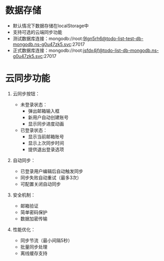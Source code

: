 # 数据存储
- 默认情况下数据存储在localStorage中
- 支持可选的云端同步功能
- 测试数据库连接：mongodb://root:9lgn5rh6@todo-list-test-db-mongodb.ns-g0u47zk5.svc:27017
- 正式数据库连接：mongodb://root:jsfdx4jf@todo-list-db-mongodb.ns-g0u47zk5.svc:27017


# 云同步功能
1. 云同步按钮：
   - 未登录状态：
     - 弹出邮箱输入框
     - 新用户自动创建账号
     - 显示同步进度动画
   - 已登录状态：
     - 显示当前邮箱账号
     - 显示上次同步时间
     - 提供退出登录选项

2. 自动同步：
   - 已登录用户编辑后自动触发同步
   - 同步失败自动重试（最多3次）
   - 可配置关闭自动同步

3. 安全机制：
   - 邮箱验证
   - 简单密码保护
   - 数据加密传输

4. 性能优化：
   - 同步节流（最小间隔5秒）
   - 批量同步处理
   - 离线缓存支持